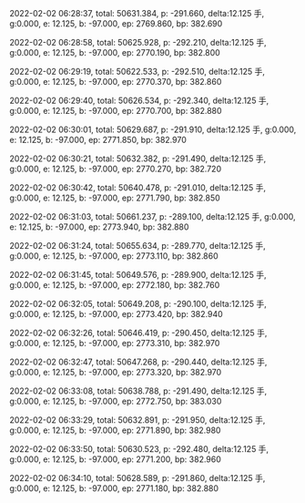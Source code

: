 2022-02-02 06:28:37, total: 50631.384, p: -291.660, delta:12.125 手, g:0.000, e: 12.125, b: -97.000, ep: 2769.860, bp: 382.690

2022-02-02 06:28:58, total: 50625.928, p: -292.210, delta:12.125 手, g:0.000, e: 12.125, b: -97.000, ep: 2770.190, bp: 382.800

2022-02-02 06:29:19, total: 50622.533, p: -292.510, delta:12.125 手, g:0.000, e: 12.125, b: -97.000, ep: 2770.370, bp: 382.860

2022-02-02 06:29:40, total: 50626.534, p: -292.340, delta:12.125 手, g:0.000, e: 12.125, b: -97.000, ep: 2770.700, bp: 382.880

2022-02-02 06:30:01, total: 50629.687, p: -291.910, delta:12.125 手, g:0.000, e: 12.125, b: -97.000, ep: 2771.850, bp: 382.970

2022-02-02 06:30:21, total: 50632.382, p: -291.490, delta:12.125 手, g:0.000, e: 12.125, b: -97.000, ep: 2770.270, bp: 382.720

2022-02-02 06:30:42, total: 50640.478, p: -291.010, delta:12.125 手, g:0.000, e: 12.125, b: -97.000, ep: 2771.790, bp: 382.850

2022-02-02 06:31:03, total: 50661.237, p: -289.100, delta:12.125 手, g:0.000, e: 12.125, b: -97.000, ep: 2773.940, bp: 382.880

2022-02-02 06:31:24, total: 50655.634, p: -289.770, delta:12.125 手, g:0.000, e: 12.125, b: -97.000, ep: 2773.110, bp: 382.860

2022-02-02 06:31:45, total: 50649.576, p: -289.900, delta:12.125 手, g:0.000, e: 12.125, b: -97.000, ep: 2772.180, bp: 382.760

2022-02-02 06:32:05, total: 50649.208, p: -290.100, delta:12.125 手, g:0.000, e: 12.125, b: -97.000, ep: 2773.420, bp: 382.940

2022-02-02 06:32:26, total: 50646.419, p: -290.450, delta:12.125 手, g:0.000, e: 12.125, b: -97.000, ep: 2773.310, bp: 382.970

2022-02-02 06:32:47, total: 50647.268, p: -290.440, delta:12.125 手, g:0.000, e: 12.125, b: -97.000, ep: 2773.320, bp: 382.970

2022-02-02 06:33:08, total: 50638.788, p: -291.490, delta:12.125 手, g:0.000, e: 12.125, b: -97.000, ep: 2772.750, bp: 383.030

2022-02-02 06:33:29, total: 50632.891, p: -291.950, delta:12.125 手, g:0.000, e: 12.125, b: -97.000, ep: 2771.890, bp: 382.980

2022-02-02 06:33:50, total: 50630.523, p: -292.480, delta:12.125 手, g:0.000, e: 12.125, b: -97.000, ep: 2771.200, bp: 382.960

2022-02-02 06:34:10, total: 50628.589, p: -291.860, delta:12.125 手, g:0.000, e: 12.125, b: -97.000, ep: 2771.180, bp: 382.880